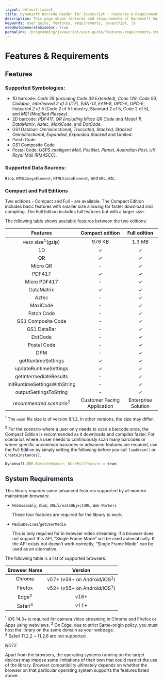 ```yaml
---
layout: default-layout
title: Dynamsoft Barcode Reader for JavaScript - Features & Requirements
description: This page shows features and requirements of Dynamsoft Barcode Reader JavaScript SDK.
keywords: user guide, features, requirements, javascript, js
needAutoGenerateSidebar: true
permalink: /programming/javascript/user-guide/features-requirements.html
---
```


# Features & Requirements

## Features

### Supported Symbologies:

- 1D barcode: *Code 39 (including Code 39 Extended)*, *Code 128*, *Code 93*, *Codabar*, *Interleaved 2 of 5 (ITF)*, *EAN-13*, *EAN-8*, *UPC-A*, *UPC-E*, *Industrial 2 of 5* (Code 2 of 5 Industry, Standard 2 of 5, Code 2 of 5), and *MSI (Modified Plessey)*.
- 2D barcode: *PDF417*, *QR (including Micro QR Code and Model 1)*, *DataMatrix*, *Aztec*, *MaxiCode*, and *DotCode*.    
- GS1 Databar: *Omnidirectional*, *Truncated*, *Stacked*, *Stacked Omnidirectional*, *Expanded*, *Expanded Stacked* and *Limited*.
- Patch Code
- GS1 Composite Code  
- Postal Code: *USPS Intelligent Mail*, *PostNet*, *Planet*, *Australian Post*, *UK Royal Mail (RM4SCC)*.  

### Supported Data Sources: 

`Blob`, `HTMLImageElement`, `HTMLVideoElement`, and `URL`, etc.  

### Compact and Full Editions  

Two editions - Compact and Full - are available. The Compact Edition includes basic features with smaller size allowing for faster download and compiling. The Full Edition includes full features but with a larger size.

The following table shows available features between the two editions:
    
  | Features | Compact edition | Full edition |
  |:-:|:-:|:-:|
  | `wasm` size<sup>1</sup>\(gzip\) | 976 KB | 1.3 MB |
  | 1D | &#10003; | &#10003; |
  | QR | &#10003; | &#10003; |
  | Micro QR | - | &#10003; |
  | PDF417 | &#10003; | &#10003; |
  | Micro PDF417 | - | &#10003; |
  | DataMatrix | &#10003; | &#10003; |
  | Aztec | - | &#10003; |
  | MaxiCode | - | &#10003; |
  | Patch Code | - | &#10003; |
  | GS1 Composite Code | - | &#10003; |
  | GS1 DataBar | - | &#10003; |
  | DotCode | - | &#10003; |
  | Postal Code | - | &#10003; |
  | DPM | - | &#10003; |
  | getRuntimeSettings | &#10003; | &#10003; |
  | updateRuntimeSettings | &#10003; | &#10003; |
  | getIntermediateResults | - | &#10003; |
  | initRuntimeSettingsWithString | - | &#10003; |
  | outputSettingsToString | - | &#10003; |
  | *recommended scenario<sup>2</sup>* | Customer Facing Application | Enterprise Solution  |
    
<sup>1</sup> The `wasm` file size is of version 8.1.2. In other versions, the size may differ.  
  
<sup>2</sup> For the scenario where a user only needs to scan a barcode once, the Compact Edition is recommended as it downloads and compiles faster. For scenarios where a user needs to continuously scan many barcodes or where specific uncommon barcodes or advanced features are required, use the Full Edition by simply setting the following before you call `loadWasm()` or `CreateInstance()`.

``` javascript
Dynamsoft.DBR.BarcodeReader._bUseFullFeature = true;
```

## System Requirements

This library requires some advanced features supported by all modern mainstream browsers:

- `WebAssembly`, `Blob`, `URL`/`createObjectURL`, `Web Workers`  
    
    These four features are required for the library to work.

- `MediaDevices`/`getUserMedia` 
    
    This is only required for in-browser video streaming. If a browser does not support this API, "Single Frame Mode" will be used automatically. If the API exists but doesn't work correctly, "Single Frame Mode" can be used as an alternative.  

The following table is a list of supported browsers:

Browser Name | Version
:-: | :-:
Chrome | v57+ (v59+ on Android/iOS<sup>1</sup>)
Firefox | v52+ (v55+ on Android/iOS<sup>1</sup>)
Edge<sup>2</sup> | v16+
Safari<sup>3</sup> | v11+

<sup>1</sup> iOS 14.3+ is required for camera video streaming in Chrome and Firefox or Apps using webviews.
<sup>2</sup> On Edge, due to strict Same-origin policy, you must host the library on the same domain as your webpage.  
<sup>3</sup> Safari 11.2.2 ~ 11.2.6 are not supported.
     
*NOTE*

Apart from the browsers, the operating systems running on the target devices may impose some limitations of their own that could restrict the use of the library. Browser compatibility ultimately depends on whether the browser on that particular operating system supports the features listed above.  

